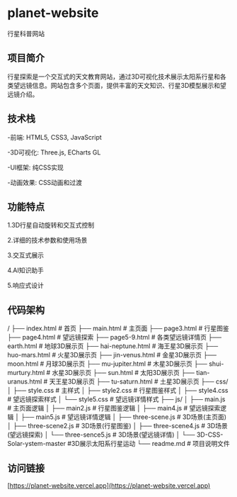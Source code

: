 # planet-website
行星科普网站  

## 项目简介 
行星探索是一个交互式的天文教育网站，通过3D可视化技术展示太阳系行星和各类望远镜信息。网站包含多个页面，提供丰富的天文知识、行星3D模型展示和望远镜介绍。
  
## 技术栈
-前端: HTML5, CSS3, JavaScript

-3D可视化: Three.js, ECharts GL

-UI框架: 纯CSS实现

-动画效果: CSS动画和过渡

## 功能特点

1.3D行星自动旋转和交互式控制

2.详细的技术参数和使用场景

3.交互式展示

4.AI知识助手

5.响应式设计

## 代码架构
/
├── index.html          # 首页
├── main.html           # 主页面
├── page3.html          # 行星图鉴
├── page4.html          # 望远镜探索
├── page5-9.html        # 各类望远镜详情页
├── earth.html          # 地球3D展示页
├── hai-neptune.html    # 海王星3D展示页
├── huo-mars.html       # 火星3D展示页
├── jin-venus.html      # 金星3D展示页
├── moon.html           # 月球3D展示页
├── mu-jupiter.html     # 木星3D展示页
├── shui-murtury.html   # 水星3D展示页
├── sun.html            # 太阳3D展示页
├── tian-uranus.html    # 天王星3D展示页
├── tu-saturn.html      # 土星3D展示页
├── css/
│   ├── style.css       # 主样式
│   ├── style2.css      # 行星图鉴样式
│   ├── style4.css      # 望远镜探索样式
│   └── style5.css      # 望远镜详情样式
├── js/
│   ├── main.js         # 主页面逻辑
│   ├── main2.js        # 行星图鉴逻辑
│   ├── main4.js        # 望远镜探索逻辑
│   ├── main5.js        # 望远镜详情逻辑
│   ├── three-scene.js  # 3D场景(主页面)
│   ├── three-scene2.js # 3D场景(行星图鉴)
│   ├── three-scene4.js # 3D场景(望远镜探索)
│   └── three-sence5.js # 3D场景(望远镜详情)
│   └── 3D-CSS-Solar-ystem-master #3D展示太阳系行星运动
└── readme.md           # 项目说明文件
## 访问链接
[https://planet-website.vercel.app](https://planet-website.vercel.app)
